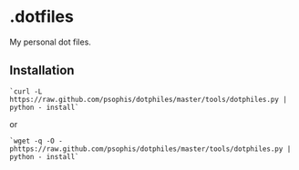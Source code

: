 # .dotfiles

My personal dot files.

## Installation

    `curl -L https://raw.github.com/psophis/dotphiles/master/tools/dotphiles.py | python - install`

or

    `wget -q -O - phttps://raw.github.com/psophis/dotphiles/master/tools/dotphiles.py | python - install`


